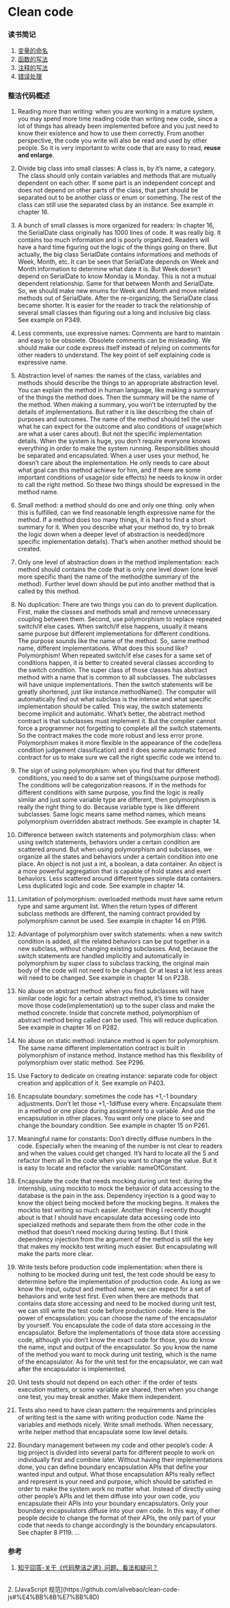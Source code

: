 # Clean code


### 读书简记

1. [变量的命名](https://github.com/zhaotianxiang/code-standards/blob/master/name.md)
2. [函数的写法](https://github.com/zhaotianxiang/code-standards/blob/master/function.md)
3. [注释的写法](https://github.com/zhaotianxiang/code-standards/blob/master/comments.md)
4. [错误处理](https://github.com/zhaotianxiang/code-standards/blob/master/error.md)


### 整洁代码概述

1. Reading more than writing: when you are working in a mature system, you may spend more time reading code than writing new code, since a lot of things has already been implemented before and you just need to know their existence and how to use them correctly. From another perspective, the code you write will also be read and used by other people. So it is very important to write code that are easy to read, **reuse and enlarge**.

2. Divide big class into small classes: A class is, by it’s name, a category. The class should only contain variables and methods that are mutually dependent on each other. If some part is an independent concept and does not depend on other parts of the class, that part should be separated out to be another class or enum or something. The rest of the class can still use the separated class by an instance. See example in chapter 16.

3. A bunch of small classes is more organized for readers: In chapter 16, the SerialDate class originally has 1000 lines of code. It was really big. It contains too much information and is poorly organized. Readers will have a hard time figuring out the logic of the things going on there. But actually, the big class SerialDate contains informations and methods of Week, Month, etc. It can be seen that SerialDate depends on Week and Month information to determine what date it is. But Week doesn’t depend on SerialDate to know Monday is Monday. This is not a mutual dependent relationship. Same for that between Month and SerialDate. So, we should make new enums for Week and Month and move related methods out of SerialDate. After the re-organizing, the SerialDate class became shorter. It is easier for the reader to track the relationship of several small classes than figuring out a long and inclusive big class. See example on P349.

4. Less comments, use expressive names: Comments are hard to maintain and easy to be obsolete. Obsolete comments can be misleading. We should make our code express itself instead of relying on comments for other readers to understand. The key point of self explaining code is expressive name.

5. Abstraction level of names: the names of the class, variables and methods should describe the things to an appropriate abstraction level. You can explain the method in human language, like making a summary of the things the method does. Then the summary will be the name of the method. When making a summary, you won’t be interrupted by the details of implementations. But rather it is like describing the chain of purposes and outcomes. The name of the method should tell the user what he can expect for the outcome and also conditions of usage(which are what a user cares about). But not the specific implementation details. When the system is huge, you don’t require everyone knows everything in order to make the system running. Responsibilities should be separated and encapsulated. When a user uses your method, he doesn’t care about the implementation. He only needs to care about what goal can this method achieve for him, and if there are some important conditions of usage(or side effects) he needs to know in order to call the right method. So these two things should be expressed in the method name.

6. Small method: a method should do one and only one thing. only when this is fulfilled, can we find reasonable length expressive name for the method. If a method does too many things, it is hard to find a short summary for it. When you describe what your method do, try to break the logic down when a deeper level of abstraction is needed(more specific implementation details). That’s when another method should be created.

7. Only one level of abstraction down in the method implementation: each method should contains the code that is only one level down (one level more specific than) the name of the method(the summary of the method). Further level down should be put into another method that is called by this method.

8. No duplication: There are two things you can do to prevent duplication. First, make the classes and methods small and remove unnecessary coupling between them. Second, use polymorphism to replace repeated switch/if else cases. When switch/if else happens, usually it means same purpose but different implementations for different conditions. The purpose sounds like the name of the method. So, same method name, different implementations. What does this sound like? Polymorphism! When repeated switch/if else cases for a same set of conditions happen, it is better to created several classes according to the switch condition. The super class of those classes has abstract method with a name that is common to all subclasses. The subclasses will have unique implementations. Then the switch statements will be greatly shortened, just like instance.methodName(). The computer will automatically find out what subclass is the intense and what specific implementation should be called. This way, the switch statements become implicit and automatic. What’s better, the abstract method contract is that subclasses must implement it. But the compiler cannot force a programmer not forgetting to complete all the switch statements. So the contract makes the code more robust and less error prone. Polymorphism makes it more flexible in the appearance of the code(less condition judgement classification) and it does some automatic forced contract for us to make sure we call the right specific code we intend to.

9. The sign of using polymorphism: when you find that for different conditions, you need to do a same set of things(same purpose method). The conditions will be categorization reasons. If in the methods for different conditions with same purpose, you find the logic is really similar and just some variable type are different, then polymorphism is really the right thing to do. Because variable type is like different subclasses. Same logic means same method names, which means polymorphism overridden abstract methods. See example in chapter 14.

10. Difference between switch statements and polymorphism class: when using switch statements, behaviors under a certain condition are scattered around. But when using polymorphism and subclasses, we organize all the states and behaviors under a certain condition into one place. An object is not just a int, a boolean, a data container. An object is a more powerful aggregation that is capable of hold states and exert behaviors. Less scattered around different types simple data containers. Less duplicated logic and code. See example in chapter 14.

11. Limitation of polymorphism: overloaded methods must have same return type and same argument list. When the return types of different subclass methods are different, the naming contract provided by polymorphism cannot be used. See example in chapter 14 on P196.

12. Advantage of polymorphism over switch statements: when a new switch condition is added, all the related behaviors can be put together in a new subclass, without changing existing subclasses. And, because the switch statements are handled implicitly and automatically in polymorphism by super class to subclass tracking, the original main body of the code will not need to be changed. Or at least a lot less areas will need to be changed. See example in chapter 14 on P238.

13. No abuse on abstract method: when you find subclasses will have similar code logic for a certain abstract method, it’s time to consider move those code(implementation) up to the super class and make the method concrete. Inside that concrete method, polymorphism of abstract method being called can be used. This will reduce duplication. See example in chapter 16 on P282.

14. No abuse on static method: instance method is open for polymorphism. The same name different implementation contract is built in polymorphism of instance method. Instance method has this flexibility of polymorphism over static method. See P296.

15. Use Factory to dedicate on creating instance: separate code for object creation and application of it. See example on P403.

16. Encapsulate boundary: sometimes the code has +1,-1 boundary adjustments. Don’t let those +1,-1diffuse every where. Encapsulate them in a method or one place during assignment to a variable. And use the encapsulation in other places. You want only one place to see and change the boundary condition. See example in chapter 15 on P261.

17. Meaningful name for constants: Don’t directly diffuse numbers in the code. Especially when the meaning of the number is not clear to readers and when the values could get changed. It’s hard to locate all the 5 and refactor them all in the code when you  want to change the value. But it is easy to locate and refactor the variable: nameOfConstant.

18. Encapsulate the code that needs mocking during unit test: during the internship, using mockito to mock the behavior of data accessing to the database is the pain in the ass. Dependency injection is a good way to know the object being mocked before the mocking begins. It makes the mocktio test writing so much easier. Another thing I recently thought about is that I should have encapsulate data accessing code into specialized methods and separate them from the other code in the method that doesn’t need mocking during testing. But I think dependency injection from the argument of the method is still the key that makes my mockito test writing much easier. But encapsulating will make the parts more clear.

19. Write tests before production code implementation: when there is nothing to be mocked during unit test, the test code should be easy to determine before the implementation of production code. As long as we know the input, output and method name, we can expect for a set of behaviors and write test first. Even when there are methods that contains data store accessing and need to be mocked during unit test, we can still write the test code before production code. Here is the power of encapsulation: you can choose the name of the encapsulator by yourself. You encapsulate the code of data store accessing in the encapsulator. Before the implementations of those data store accessing code, although you don’t know the exact code for those, you do know the name, input and output of the encapsulator. So you know the name of the method you want to mock during unit testing, which is the name of the encapsulator. As for the unit test for the encapsulator, we can wait after the encapsulator is implemented.

20. Unit tests should not depend on each other: if the order of tests execution matters, or some variable are shared, then when you change one test, you may break another. Make them independent.

21. Tests also need to have clean pattern: the requirements and principles of writing test is the same with writing production code. Name the variables and methods nicely. Write small methods. When necessary, write helper method that encapsulate some low level details.

22. Boundary management between my code and other people’s code: A big project is divided into several parts for different people to work on individually first and combine later. Without having their implementations done, you can define boundary encapsulation APIs that define your wanted input and output. What those encapsulation APIs really reflect and represent is your need and purpose, which should be satisfied in order to make the system work no matter what. Instead of directly using other people’s APIs and let them diffuse into your own code, you encapsulate their APIs into your boundary encapsulators. Only your boundary encapsulators diffuse into your own code. In this way, if other people decide to change the format of their APIs, the only part of your code that needs to change accordingly is the boundary encapsulators. See chapter 8 P119.
...

### 参考
1. [知乎回答-关于《代码整洁之道》问题、看法和疑问？](https://www.zhihu.com/question/27603872)
<br/>
2. [JavaScript 规范](https://github.com/alivebao/clean-code-js#%E4%BB%8B%E7%BB%8D)
